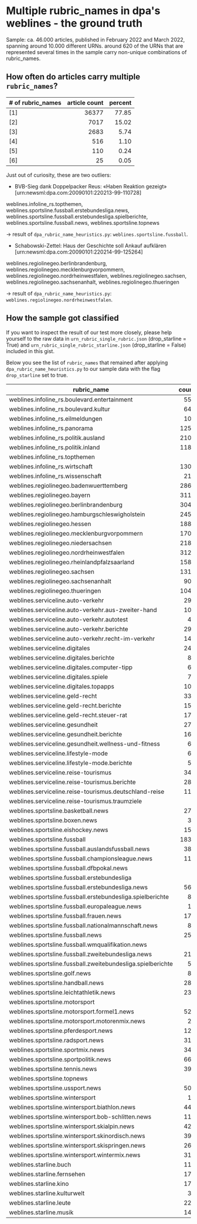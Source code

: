 # Multiple rubric_names in dpa's weblines - the ground truth

Sample: ca. 46.000 articles, published in February 2022 and March 2022, spanning around 10.000 different URNs. 
around 620 of the URNs that are represented several times in the sample carry non-unique combinations 
of rubric_names.

## How often do articles carry multiple `rubric_names`?

|# of rubric_names  |article count  |percent  |
|-------|------:|--------:|
|\[1\]  |36377  |77\.85   |
|\[2\]  |7017   |15\.02   |
|\[3\]  |2683   |5\.74    |
|\[4\]  |516    |1\.10    |
|\[5\]  |110    |0\.24    |
|\[6\]  |25     |0\.05    |



Just out of curiosity, these are two outliers:

  - BVB-Sieg dank Doppelpacker Reus: «Haben Reaktion gezeigt» [urn:newsml:dpa.com:20090101:220213-99-110728]

weblines.infoline_rs.topthemen, weblines.sportsline.fussball.erstebundesliga.news, weblines.sportsline.fussball.erstebundesliga.spielberichte, weblines.sportsline.fussball.news, weblines.sportsline.topnews

-> result of `dpa_rubric_name_heuristics.py`: `weblines.sportsline.fussball`.

  - Schabowski-Zettel: Haus der Geschichte soll Ankauf aufklären [urn:newsml:dpa.com:20090101:220214-99-125264]

weblines.regiolinegeo.berlinbrandenburg, weblines.regiolinegeo.mecklenburgvorpommern, weblines.regiolinegeo.nordrheinwestfalen, weblines.regiolinegeo.sachsen, weblines.regiolinegeo.sachsenanhalt, weblines.regiolinegeo.thueringen

-> result of `dpa_rubric_name_heuristics.py`: `weblines.regiolinegeo.nordrheinwestfalen`.

## How the sample got classified

If you want to inspect the result of our test more closely, please help yourself to the raw data in `urn_rubric_single_rubric.json` (drop_starline = True) and `urn_rubric_single_rubric_starline.json` (drop_starline = False) included in this gist.

Below you see the list of `rubric_names` that remained after applying `dpa_rubric_name_heuristics.py` to our sample data with the flag `drop_starline` set to true.



|rubric\_name                                    |count  |percent  |
|------------------------------------------------|------:|--------:|
|weblines\.infoline\_rs\.boulevard\.entertainment|557    |1\.19    |
|weblines\.infoline\_rs\.boulevard\.kultur       |641    |1\.37    |
|weblines\.infoline\_rs\.eilmeldungen            |107    |0\.23    |
|weblines\.infoline\_rs\.panorama                |1259   |2\.69    |
|weblines\.infoline\_rs\.politik\.ausland        |2107   |4\.51    |
|weblines\.infoline\_rs\.politik\.inland         |1183   |2\.53    |
|weblines\.infoline\_rs\.topthemen               |3      |0\.01    |
|weblines\.infoline\_rs\.wirtschaft              |1304   |2\.79    |
|weblines\.infoline\_rs\.wissenschaft            |213    |0\.46    |
|weblines\.regiolinegeo\.badenwuerttemberg       |2865   |6\.13    |
|weblines\.regiolinegeo\.bayern                  |3115   |6\.67    |
|weblines\.regiolinegeo\.berlinbrandenburg       |3049   |6\.52    |
|weblines\.regiolinegeo\.hamburgschleswigholstein|2452   |5\.25    |
|weblines\.regiolinegeo\.hessen                  |1880   |4\.02    |
|weblines\.regiolinegeo\.mecklenburgvorpommern   |1706   |3\.65    |
|weblines\.regiolinegeo\.niedersachsen           |2188   |4\.68    |
|weblines\.regiolinegeo\.nordrheinwestfalen      |3122   |6\.68    |
|weblines\.regiolinegeo\.rheinlandpfalzsaarland  |1583   |3\.39    |
|weblines\.regiolinegeo\.sachsen                 |1318   |2\.82    |
|weblines\.regiolinegeo\.sachsenanhalt           |905    |1\.94    |
|weblines\.regiolinegeo\.thueringen              |1048   |2\.24    |
|weblines\.serviceline\.auto\-verkehr            |299    |0\.64    |
|weblines\.serviceline\.auto\-verkehr\.aus\-zweiter\-hand|102    |0\.22    |
|weblines\.serviceline\.auto\-verkehr\.autotest  |42     |0\.09    |
|weblines\.serviceline\.auto\-verkehr\.berichte  |297    |0\.64    |
|weblines\.serviceline\.auto\-verkehr\.recht\-im\-verkehr|143    |0\.31    |
|weblines\.serviceline\.digitales                |249    |0\.53    |
|weblines\.serviceline\.digitales\.berichte      |85     |0\.18    |
|weblines\.serviceline\.digitales\.computer\-tipp|60     |0\.13    |
|weblines\.serviceline\.digitales\.spiele        |73     |0\.16    |
|weblines\.serviceline\.digitales\.topapps       |109    |0\.23    |
|weblines\.serviceline\.geld\-recht              |330    |0\.71    |
|weblines\.serviceline\.geld\-recht\.berichte    |159    |0\.34    |
|weblines\.serviceline\.geld\-recht\.steuer\-rat |177    |0\.38    |
|weblines\.serviceline\.gesundheit               |279    |0\.60    |
|weblines\.serviceline\.gesundheit\.berichte     |167    |0\.36    |
|weblines\.serviceline\.gesundheit\.wellness\-und\-fitness|62     |0\.13    |
|weblines\.serviceline\.lifestyle\-mode          |63     |0\.13    |
|weblines\.serviceline\.lifestyle\-mode\.berichte|50     |0\.11    |
|weblines\.serviceline\.reise\-tourismus         |345    |0\.74    |
|weblines\.serviceline\.reise\-tourismus\.berichte|289    |0\.62    |
|weblines\.serviceline\.reise\-tourismus\.deutschland\-reise|114    |0\.24    |
|weblines\.serviceline\.reise\-tourismus\.traumziele|9      |0\.02    |
|weblines\.sportsline\.basketball\.news          |278    |0\.59    |
|weblines\.sportsline\.boxen\.news               |39     |0\.08    |
|weblines\.sportsline\.eishockey\.news           |156    |0\.33    |
|weblines\.sportsline\.fussball                  |1838   |3\.93    |
|weblines\.sportsline\.fussball\.auslandsfussball\.news|383    |0\.82    |
|weblines\.sportsline\.fussball\.championsleague\.news|110    |0\.24    |
|weblines\.sportsline\.fussball\.dfbpokal\.news  |6      |0\.01    |
|weblines\.sportsline\.fussball\.erstebundesliga |2      |0\.00    |
|weblines\.sportsline\.fussball\.erstebundesliga\.news|568    |1\.22    |
|weblines\.sportsline\.fussball\.erstebundesliga\.spielberichte|87     |0\.19    |
|weblines\.sportsline\.fussball\.europaleague\.news|12     |0\.03    |
|weblines\.sportsline\.fussball\.frauen\.news    |173    |0\.37    |
|weblines\.sportsline\.fussball\.nationalmannschaft\.news|87     |0\.19    |
|weblines\.sportsline\.fussball\.news            |255    |0\.55    |
|weblines\.sportsline\.fussball\.wmqualifikation\.news|2      |0\.00    |
|weblines\.sportsline\.fussball\.zweitebundesliga\.news|216    |0\.46    |
|weblines\.sportsline\.fussball\.zweitebundesliga\.spielberichte|58     |0\.12    |
|weblines\.sportsline\.golf\.news                |88     |0\.19    |
|weblines\.sportsline\.handball\.news            |282    |0\.60    |
|weblines\.sportsline\.leichtathletik\.news      |231    |0\.49    |
|weblines\.sportsline\.motorsport                |1      |0\.00    |
|weblines\.sportsline\.motorsport\.formel1\.news |521    |1\.11    |
|weblines\.sportsline\.motorsport\.motorenmix\.news|24     |0\.05    |
|weblines\.sportsline\.pferdesport\.news         |123    |0\.26    |
|weblines\.sportsline\.radsport\.news            |311    |0\.67    |
|weblines\.sportsline\.sportmix\.news            |347    |0\.74    |
|weblines\.sportsline\.sportpolitik\.news        |668    |1\.43    |
|weblines\.sportsline\.tennis\.news              |397    |0\.85    |
|weblines\.sportsline\.topnews                   |7      |0\.01    |
|weblines\.sportsline\.ussport\.news             |501    |1\.07    |
|weblines\.sportsline\.wintersport               |19     |0\.04    |
|weblines\.sportsline\.wintersport\.biathlon\.news|443    |0\.95    |
|weblines\.sportsline\.wintersport\.bob\-schlitten\.news|114    |0\.24    |
|weblines\.sportsline\.wintersport\.skialpin\.news|428    |0\.92    |
|weblines\.sportsline\.wintersport\.skinordisch\.news|390    |0\.83    |
|weblines\.sportsline\.wintersport\.skispringen\.news|269    |0\.58    |
|weblines\.sportsline\.wintersport\.wintermix\.news|319    |0\.68    |
|weblines\.starline\.buch                        |119    |0\.25    |
|weblines\.starline\.fernsehen                   |178    |0\.38    |
|weblines\.starline\.kino                        |178    |0\.38    |
|weblines\.starline\.kulturwelt                  |30     |0\.06    |
|weblines\.starline\.leute                       |221    |0\.47    |
|weblines\.starline\.musik                       |141    |0\.30    |

